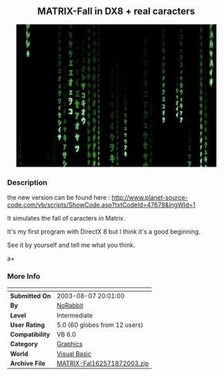 ﻿<div align="center">

## MATRIX\-Fall in DX8 \+ real caracters

<img src="PIC2003871352588722.jpg">
</div>

### Description

the new version can be found here : http://www.planet-source-code.com/vb/scripts/ShowCode.asp?txtCodeId=47678&lngWId=1

It simulates the fall of caracters in Matrix.

It's my first program with DirectX 8 but I think it's a good beginning.

See it by yourself and tell me what you think.

a+
 
### More Info
 


<span>             |<span>
---                |---
**Submitted On**   |2003-08-07 20:01:00
**By**             |[NoRabbit](https://github.com/Planet-Source-Code/PSCIndex/blob/master/ByAuthor/norabbit.md)
**Level**          |Intermediate
**User Rating**    |5.0 (60 globes from 12 users)
**Compatibility**  |VB 6\.0
**Category**       |[Graphics](https://github.com/Planet-Source-Code/PSCIndex/blob/master/ByCategory/graphics__1-46.md)
**World**          |[Visual Basic](https://github.com/Planet-Source-Code/PSCIndex/blob/master/ByWorld/visual-basic.md)
**Archive File**   |[MATRIX\-Fal162571872003\.zip](https://github.com/Planet-Source-Code/norabbit-matrix-fall-in-dx8-real-caracters__1-47496/archive/master.zip)








